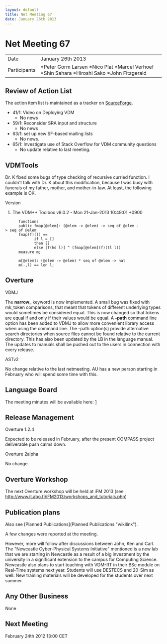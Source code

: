 ```yaml
---
layout: default
title: Net Meeting 67
date: January 26th 2013
---
```


<script src="http://code.jquery.com/jquery-1.11.1.min.js">
</script>
<script src="/javascripts/edit.js"></script>
<script>setEditButonNm();</script>

# Net Meeting 67

|||
|---|---|
| Date | January 26th 2013 |
| Participants | *Peter Gorm Larsen *Nico Plat *Marcel Verhoef *Shin Sahara *Hiroshi Sako *John Fitzgerald |

Review of Action List
---------------------

The action item list is maintained as a tracker on
[SourceForge](https://sourceforge.net/p/overture/netmeeting-actions/).

-   41/​1: Video on Deploying VDM
    -   No news
-   59/​1: Reconsider SRA input and structure
    -   No news
-   63/​1: set up new SF-based mailing lists
    -   No news.
-   65/​1: Investigate use of Stack Overflow for VDM community questions
    -   No update relative to last meeting.

VDMTools
--------

Dr. K fixed some bugs of type checking of recursive curried function. I
couldn't talk with Dr. K about this modification, because I was busy
with funerals of my father, mother, and mother-in-law. At least, the
following example is OK.

Version

1.  The VDM++ Toolbox v9.0.2 - Mon 21-Jan-2013 10:49:01 +0900

`      functions`\
`      public fmap[@elem]: (@elem -> @elem) -> seq of @elem -> seq of @elem`\
`      fmap(f)(l) ==`\
`             if l = []`\
`             then []`\
`             else [f(hd l)] ^ (fmap[@elem](f)(tl l))`\
`      measure m;`

`      m[@elem]: (@elem -> @elem) * seq of @elem -> nat`\
`      m(-,l) == len l;`

Overture
--------

VDMJ

The **narrow\_** keyword is now implemented. A small bug was fixed with
mk\_token comparisons, that meant that tokens of different underlying
types would sometimes be considered equal. This is now changed so that
tokens are equal if and only if their values would be equal. A **-path**
command line option has been added to VDMJ to allow more convenient
library access when using the command line. The -path option(s) provide
alternative search directories when source files cannot be found
relative to the current directory. This has also been updated by the LB
in the language manual. The updates to manuals shall be pushed out to
the users in connection with every release.

ASTv2

No change relative to the last netmeeting. AU has a new person starting
in February who will spend some time with this.

Language Board
--------------

The meeting minutes will be available here:
[1](http://wiki.overturetool.org/index.php/Language_Board_NetMeeting_Minutes)

Release Management
------------------

Overture 1.2.4

Expected to be released in February, after the present COMPASS project
deliverable push calms down.

Overture 2alpha

No change.

Overture Workshop
-----------------

The next Overture workshop will be held at iFM 2013 (see
<http://www.it.abo.fi/iFM2013/workshops_and_tutorials.php>)

Publication plans
-----------------

Also see [Planned Publications](Planned Publications "wikilink").

A few changes were reported at the meeting.

However, more will follow after discussions between John, Ken and Carl.
The "Newcastle Cyber-Physical Systems Initiative" mentioned is a new lab
that we are starting in Newcastle as a result of a big investment by the
university in a significant extension to the campus for Computing
Science. Newcastle also plans to start teaching with VDM-RT in their BSc
module on Real-Time systems next year. Students will use DESTECS and
20-Sim as well. New training materials will be developed for the
students over next summer.

Any Other Business
------------------

None

Next Meeting
------------

February 24th 2012 13:00 CET

   <div id="edit_page_div"></div>
